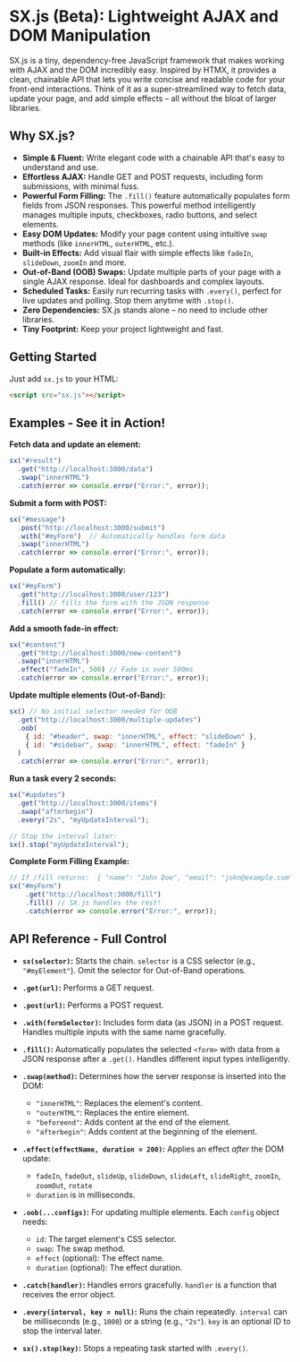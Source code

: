 # SX.js (Beta):  Lightweight AJAX and DOM Manipulation 

SX.js is a tiny, dependency-free JavaScript framework that makes working with AJAX and the DOM incredibly easy.  Inspired by HTMX, it provides a clean, chainable API that lets you write concise and readable code for your front-end interactions.  Think of it as a super-streamlined way to fetch data, update your page, and add simple effects – all without the bloat of larger libraries.

## Why SX.js?

*   **Simple & Fluent:**  Write elegant code with a chainable API that's easy to understand and use.
*   **Effortless AJAX:**  Handle GET and POST requests, including form submissions, with minimal fuss.
*   **Powerful Form Filling:** The `.fill()` feature automatically populates form fields from JSON responses. This powerful method intelligently manages multiple inputs, checkboxes, radio buttons, and select elements.
*   **Easy DOM Updates:**  Modify your page content using intuitive `swap` methods (like `innerHTML`, `outerHTML`, etc.).
*   **Built-in Effects:**  Add visual flair with simple effects like `fadeIn`, `slideDown`, `zoomIn` and more.
*   **Out-of-Band (OOB) Swaps:** Update multiple parts of your page with a single AJAX response.  Ideal for dashboards and complex layouts.
*   **Scheduled Tasks:**  Easily run recurring tasks with `.every()`, perfect for live updates and polling.  Stop them anytime with `.stop()`.
*   **Zero Dependencies:**  SX.js stands alone – no need to include other libraries.
*   **Tiny Footprint:**  Keep your project lightweight and fast.

## Getting Started

Just add `sx.js` to your HTML:

```html
<script src="sx.js"></script>
```

## Examples - See it in Action!

**Fetch data and update an element:**

```javascript
sx("#result")
  .get("http://localhost:3000/data")
  .swap("innerHTML")
  .catch(error => console.error("Error:", error));
```

**Submit a form with POST:**

```javascript
sx("#message")
  .post("http://localhost:3000/submit")
  .with("#myForm")  // Automatically handles form data
  .swap("innerHTML")
  .catch(error => console.error("Error:", error));
```

**Populate a form automatically:**

```javascript
sx("#myForm")
  .get("http://localhost:3000/user/123")
  .fill() // fills the form with the JSON response
  .catch(error => console.error("Error:", error));
```

**Add a smooth fade-in effect:**

```javascript
sx("#content")
  .get("http://localhost:3000/new-content")
  .swap("innerHTML")
  .effect("fadeIn", 500) // Fade in over 500ms
  .catch(error => console.error("Error:", error));
```

**Update multiple elements (Out-of-Band):**

```javascript
sx() // No initial selector needed for OOB
  .get("http://localhost:3000/multiple-updates")
  .oob(
    { id: "#header", swap: "innerHTML", effect: "slideDown" },
    { id: "#sidebar", swap: "innerHTML", effect: "fadeIn" }
  )
  .catch(error => console.error("Error:", error));
```

**Run a task every 2 seconds:**

```javascript
sx("#updates")
  .get("http://localhost:3000/items")
  .swap("afterbegin")
  .every("2s", "myUpdateInterval");

// Stop the interval later:
sx().stop("myUpdateInterval");
```

**Complete Form Filling Example:**

```javascript
// If /fill returns:  { "name": "John Doe", "email": "john@example.com", "subscribe": true, "interests": ["sports", "reading"] }
sx("#myForm")
    .get("http://localhost:3000/fill")
    .fill() // SX.js handles the rest!
    .catch(error => console.error("Error:", error));
```

## API Reference - Full Control

*   **`sx(selector)`:**  Starts the chain.  `selector` is a CSS selector (e.g., `"#myElement"`).  Omit the selector for Out-of-Band operations.

*   **`.get(url)`:**  Performs a GET request.
*   **`.post(url)`:**  Performs a POST request.
*   **`.with(formSelector)`:**  Includes form data (as JSON) in a POST request.  Handles multiple inputs with the same name gracefully.

*   **`.fill()`:** Automatically populates the selected `<form>` with data from a JSON response after a `.get()`.  Handles different input types intelligently.

*   **`.swap(method)`:**  Determines how the server response is inserted into the DOM:
    *   `"innerHTML"`:  Replaces the element's content.
    *   `"outerHTML"`:  Replaces the entire element.
    *   `"beforeend"`:  Adds content at the end of the element.
    *   `"afterbegin"`:  Adds content at the beginning of the element.

*   **`.effect(effectName, duration = 200)`:**  Applies an effect *after* the DOM update:
    *   `fadeIn`, `fadeOut`, `slideUp`, `slideDown`, `slideLeft`, `slideRight`, `zoomIn`, `zoomOut`, `rotate`
    *   `duration` is in milliseconds.

*   **`.oob(...configs)`:**  For updating multiple elements.  Each `config` object needs:
    *   `id`:  The target element's CSS selector.
    *   `swap`:  The swap method.
    *   `effect` (optional):  The effect name.
    *    `duration` (optional): The effect duration.

*   **`.catch(handler)`:**  Handles errors gracefully.  `handler` is a function that receives the error object.

*   **`.every(interval, key = null)`:** Runs the chain repeatedly.  `interval` can be milliseconds (e.g., `1000`) or a string (e.g., `"2s"`).  `key` is an optional ID to stop the interval later.
*    **`sx().stop(key)`:** Stops a repeating task started with `.every()`.
